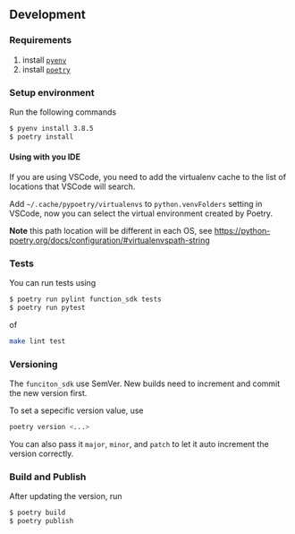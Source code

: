 

## Development

### Requirements
1. install [`pyenv`](https://github.com/pyenv/pyenv)
2. install [`poetry`](https://python-poetry.org/docs/)


### Setup environment

Run the following commands

```sh
$ pyenv install 3.8.5
$ poetry install
```

#### Using with you IDE
If you are using VSCode, you need to add the virtualenv cache to the list of locations that VSCode will search.

Add `~/.cache/pypoetry/virtualenvs` to `python.venvFolders` setting in VSCode, now you can select the virtual environment created by Poetry.

**Note** this path location will be different in each OS, see https://python-poetry.org/docs/configuration/#virtualenvspath-string


### Tests

You can run tests using

```sh
$ poetry run pylint function_sdk tests
$ poetry run pytest
```

of

```sh
make lint test
```

### Versioning

The `funciton_sdk` use SemVer. New builds need to increment and commit the new version first.

To set a sepecific version value, use

```sh
poetry version <...>
```
You can also pass it `major`, `minor`, and `patch` to let it auto increment the version correctly.


### Build and Publish
After updating the version, run

```sh
$ poetry build
$ poetry publish
```
